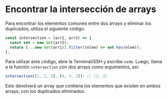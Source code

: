 # Encontrar la intersección de arrays

Para encontrar los elementos comunes entre dos arrays y eliminar los duplicados, utiliza el siguiente código:

```js
const intersection = (arr1, arr2) => {
  const set = new Set(arr2);
  return [...new Set(arr1)].filter((elem) => set.has(elem));
};
```

Para utilizar este código, abre la Terminal/SSH y escribe `node`. Luego, llama a la función `intersection` con dos arrays como argumentos, así:

```js
intersection([1, 2, 3], [4, 3, 2]); // [2, 3]
```

Esto devolverá un array que contiene los elementos que existen en ambos arrays, con los duplicados eliminados.
